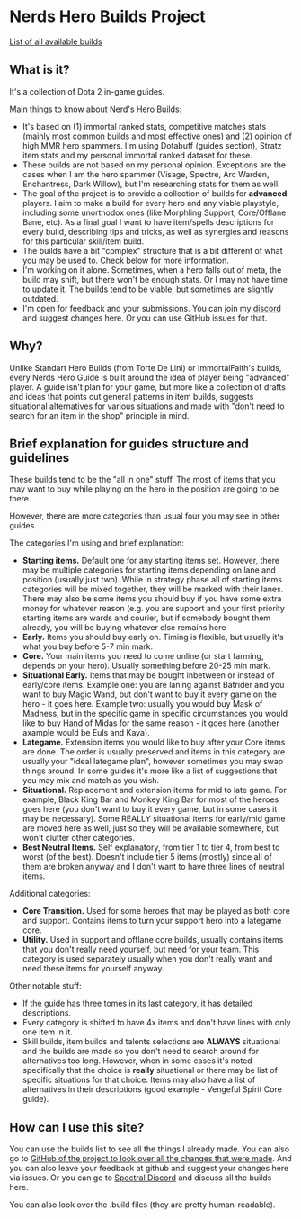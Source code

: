 # Nerds Hero Builds Project

[List of all available builds](BUILDS.md)

## What is it?

It's a collection of Dota 2 in-game guides.

Main things to know about Nerd's Hero Builds:
* It's based on (1) immortal ranked stats, competitive matches stats (mainly most common builds and most effective ones) and (2) opinion of high MMR hero spammers. I'm using Dotabuff (guides section), Stratz item stats and my personal immortal ranked dataset for these.
* These builds are not based on my personal opinion. Exceptions are the cases when I am the hero spammer (Visage, Spectre, Arc Warden, Enchantress, Dark Willow), but I'm researching stats for them as well.
* The goal of the project is to provide a collection of builds for **advanced** players. I aim to make a build for every hero and any viable playstyle, including some unorthodox ones (like Morphling Support, Core/Offlane Bane, etc). As a final goal I want to have item/spells descriptions for every build, describing tips and tricks, as well as synergies and reasons for this particular skill/item build.
* The builds have a bit "complex" structure that is a bit different of what you may be used to. Check below for more information.
* I'm working on it alone. Sometimes, when a hero falls out of meta, the build may shift, but there won't be enough stats. Or I may not have time to update it. The builds tend to be viable, but sometimes are slightly outdated.
* I'm open for feedback and your submissions. You can join my [discord](https://discord.spectral.gg/) and suggest changes here.  Or you can use GitHub issues for that.

## Why?

Unlike Standart Hero Builds (from Torte De Lini) or ImmortalFaith's builds, every Nerds Hero Guide is built around the idea of player being "advanced" player. A guide isn't plan for your game, but more like a collection of drafts and ideas that points out general patterns in item builds, suggests situational alternatives for various situations and made with "don't need to search for an item in the shop" principle in mind.

## Brief explanation for guides structure and guidelines

These builds tend to be the "all in one" stuff. The most of items that you may want to buy while playing on the hero in the position are going to be there.

However, there are more categories than usual four you may see in other guides.

The categories I'm using and brief explanation:

* **Starting items.** Default one for any starting items set. However, there may be multiple categories for starting items depending on lane and position (usually just two). While in strategy phase all of starting items categories will be mixed together, they will be marked with their lanes. There may also be some items you should buy if you have some extra money for whatever reason (e.g. you are support and your first priority starting items are wards and courier, but if somebody bought them already, you will be buying whatever else remains here
* **Early.** Items you should buy early on. Timing is flexible, but usually it's what you buy before 5-7 min mark.
* **Core.** Your main items you need to come online (or start farming, depends on your hero). Usually something before 20-25 min mark.
* **Situational Early.** Items that may be bought inbetween or instead of early/core items. Example one: you are laning against Batrider and you want to buy Magic Wand, but don't want to buy it every game on the hero - it goes here. Example two: usually you would buy Mask of Madness, but in the specific game in specific circumstances you would like to buy Hand of Midas for the same reason - it goes here (another axample would be Euls and Kaya).
* **Lategame.** Extension items you would like to buy after your Core items are done. The order is usually preserved and items in this category are usually your "ideal lategame plan", however sometimes you may swap things around. In some guides it's more like a list of suggestions that you may mix and match as you wish.
* **Situational.** Replacement and extension items for mid to late game. For example, Black King Bar and Monkey King Bar for most of the heroes goes here (you don't want to buy it every game, but in some cases it may be necessary). Some REALLY situational items for early/mid game are moved here as well, just so they will be available somewhere, but won't clutter other categories.
* **Best Neutral Items.** Self explanatory, from tier 1 to tier 4, from best to worst (of the best). Doesn't include tier 5 items (mostly) since all of them are broken anyway and I don't want to have three lines of neutral items.

Additional categories:

* **Core Transition.** Used for some heroes that may be played as both core and support. Contains items to turn your support hero into a lategame core.
* **Utility.** Used in support and offlane core builds, usually contains items that you don't really need yourself, but need for your team. This category is used separately usually when you don't really want and need these items for yourself anyway.

Other notable stuff:

* If the guide has three tomes in its last category, it has detailed descriptions.
* Every category is shifted to have 4x items and don't have lines with only one item in it.
* Skill builds, item builds and talents selections are **ALWAYS** situational and the builds are made so you don't need to search around for alternatives too long. However, when in some cases it's noted specifically that the choice is **really** situational or there may be list of specific situations for that choice. Items may also have a list of alternatives in their descriptions (good example - Vengeful Spirit Core guide).

## How can I use this site?

You can use the builds list to see all the things I already made. You can also go to [GitHub of the project to look over all the changes that were made](https://github.com/leamare/nerds-builds/commits/master). And you can also leave your feedback at github and suggest your changes here via issues. Or you can go to [Spectral Discord](https://discord.spectral.gg/) and discuss all the builds here.

You can also look over the .build files (they are pretty human-readable).
